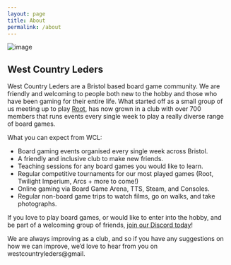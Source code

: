 ```yaml
---
layout: page
title: About
permalink: /about
---
```


![image](https://github.com/user-attachments/assets/359691d5-2098-4ac0-9e54-600d599da89f)


## __West Country Leders__
West Country Leders are a Bristol based board game community. We are friendly and welcoming to people both new to the hobby and those who have been gaming for their entire life.
What started off as a small group of us meeting up to play [Root](https://boardgamegeek.com/boardgame/237182/root), has now grown in a club with over 700 members that runs events every single week to play a really diverse range of board games.

What you can expect from WCL:
- Board gaming events organised every single week across Bristol.
- A friendly and inclusive club to make new friends.
- Teaching sessions for any board games you would like to learn.
- Regular competitive tournaments for our most played games (Root, Twilight Imperium, Arcs + more to come!)
- Online gaming via Board Game Arena, TTS, Steam, and Consoles.
- Regular non-board game trips to watch films, go on walks, and take photographs.

If you love to play board games, or would like to enter into the hobby, and be part of a welcoming group of friends, [join our Discord today](https://discord.gg/JuuxmmbgG7)!

We are always improving as a club, and so if you have any suggestions on how we can improve, we’d love to hear from you on westcountryleders@gmail.
